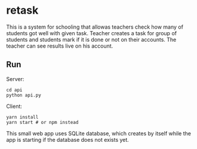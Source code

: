 # retask
This is a system for schooling that allowas teachers check how many of students got well with given task. Teacher creates a task for group of students and students mark if it is done or not on their accounts. The teacher can see results live on his account.

## Run
Server:
```
cd api
python api.py
```
Client:
```
yarn install
yarn start # or npm instead
```

This small web app uses SQLite database, which creates by itself while the app is starting if the database does not exists yet.
